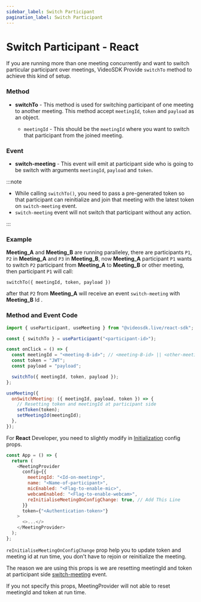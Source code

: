 ```yaml
---
sidebar_label: Switch Participant
pagination_label: Switch Participant
---
```


# Switch Participant - React

If you are running more than one meeting concurrently and want to switch particular participant over meetings, VideoSDK Provide `switchTo` method to achieve this kind of setup.

### Method

- **switchTo** - This method is used for switching participant of one meeting to another meeting.
  This method accept `meetingId`, `token` and `payload` as an object.

  - `meetingId` - This should be the `meetingId` where you want to switch that participant from the joined meeting.

### Event

- **switch-meeting** - This event will emit at participant side who is going to be switch with arguments `meetingId`, `payload` and `token`.

:::note

- While calling `switchTo()`, you need to pass a pre-generated token so that participant can reinitialize and join that meeting with the latest token on `switch-meeting` event.
- `switch-meeting` event will not switch that participant without any action.

:::

### Example

**Meeting_A** and **Meeting_B** are running paralleley, there are participants `P1`, `P2` in **Meeting_A** and `P3` in **Meeting_B**, now **Meeting_A** participant `P1` wants to switch `P2` participant from **Meeting_A** to **Meeting_B** or other meeting, then participant `P1` will call:

`switchTo({ meetingId, token, payload })`

after that `P2` from **Meeting_A** will receive an event `switch-meeting` with **Meeting_B** Id .

### **Method and Event Code**

```js
import { useParticipant, useMeeting } from "@videosdk.live/react-sdk";

const { switchTo } = useParticipant("<participant-id>");

const onClick = () => {
  const meetingId = "<meeting-B-id>"; // <meeting-B-id> || <other-meeting-id>
  const token = "JWT";
  const payload = "payload";

  switchTo({ meetingId, token, payload });
};

useMeeting({
  onSwitchMeeting: ({ meetingId, payload, token }) => {
    // Resetting token and meetingId at participant side
    setToken(token);
    setMeetingId(meetingId);
  },
});
```

For **React** Developer, you need to slightly modify in [Initialization](/react/guide/video-and-audio-calling-api-sdk/features/start-join-meeting#2-initialization) config props.

```js
const App = () => {
  return (
    <MeetingProvider
      config={{
        meetingId: "<Id-on-meeting>",
        name: "<Name-of-participant>",
        micEnabled: "<Flag-to-enable-mic>",
        webcamEnabled: "<Flag-to-enable-webcam>",
        reInitialiseMeetingOnConfigChange: true, // Add This Line
      }}
      token={"<Authentication-token>"}
    >
      <>...</>
    </MeetingProvider>
  );
};
```

`reInitialiseMeetingOnConfigChange` prop help you to update token and meeting id at run time, you don't have to rejoin or reinitialize the meeting.

The reason we are using this props is we are resetting meetingId and token at participant side [switch-meeting](/react/guide/video-and-audio-calling-api-sdk/features/switch-participant#event) event.

If you not specify this props, MeetingProvider will not able to reset meetingId and token at run time.
